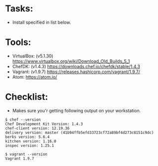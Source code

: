 # Tasks:
- Install specified in list below.

# Tools:
- VirtualBox: (v5.1.30) https://www.virtualbox.org/wiki/Download_Old_Builds_5_1
- ChefDK:  (v1.4.3) https://downloads.chef.io/chefdk/stable/1.4.3
- Vagrant: (v1.9.7) https://releases.hashicorp.com/vagrant/1.9.7/
- Atom: https://atom.io/

# Checklist:
- Makes sure you'r getting following output on your workstation.
```
$ chef --version
Chef Development Kit Version: 1.4.3
chef-client version: 12.19.36
delivery version: master (41b94ffb5efd33723cf72a89bf4d273c8151c9dc)
berks version: 5.6.4
kitchen version: 1.16.0
inspec version: 1.25.1
```

```
$ vagrant --version
Vagrant 1.9.7
```
